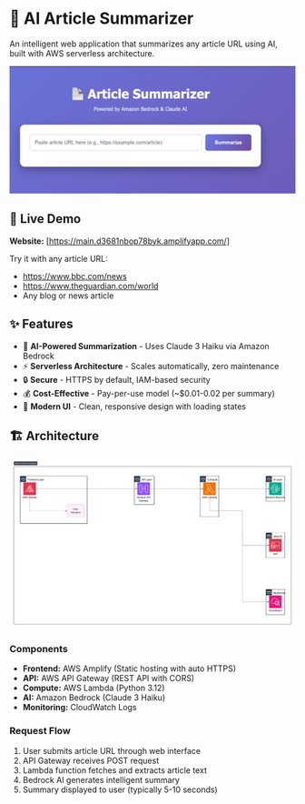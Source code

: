 # 📄 AI Article Summarizer

An intelligent web application that summarizes any article URL using AI, built with AWS serverless architecture.

![Demo](docs/demo.png)

## 🚀 Live Demo

**Website:** [https://main.d3681nbop78byk.amplifyapp.com/]

Try it with any article URL:
- https://www.bbc.com/news
- https://www.theguardian.com/world
- Any blog or news article

## ✨ Features

- 🤖 **AI-Powered Summarization** - Uses Claude 3 Haiku via Amazon Bedrock
- ⚡ **Serverless Architecture** - Scales automatically, zero maintenance
- 🔒 **Secure** - HTTPS by default, IAM-based security
- 💰 **Cost-Effective** - Pay-per-use model (~$0.01-0.02 per summary)
- 🎨 **Modern UI** - Clean, responsive design with loading states

## 🏗️ Architecture

![Architecture Diagram](docs/Flowcharts.png)

### Components

- **Frontend:** AWS Amplify (Static hosting with auto HTTPS)
- **API:** AWS API Gateway (REST API with CORS)
- **Compute:** AWS Lambda (Python 3.12)
- **AI:** Amazon Bedrock (Claude 3 Haiku)
- **Monitoring:** CloudWatch Logs

### Request Flow

1. User submits article URL through web interface
2. API Gateway receives POST request
3. Lambda function fetches and extracts article text
4. Bedrock AI generates intelligent summary
5. Summary displayed to user (typically 5-10 seconds)

